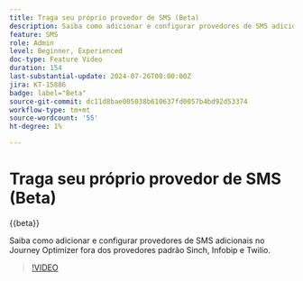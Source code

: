 ```yaml
---
title: Traga seu próprio provedor de SMS (Beta)
description: Saiba como adicionar e configurar provedores de SMS adicionais no Journey Optimizer fora dos provedores padrão Sinch, Infobip e Twilio.
feature: SMS
role: Admin
level: Beginner, Experienced
doc-type: Feature Video
duration: 154
last-substantial-update: 2024-07-26T00:00:00Z
jira: KT-15886
badge: label="Beta"
source-git-commit: dc11d8bae005038b610637fd0057b4bd92d53374
workflow-type: tm+mt
source-wordcount: '55'
ht-degree: 1%

---
```



# Traga seu próprio provedor de SMS (Beta)

{{beta}}

Saiba como adicionar e configurar provedores de SMS adicionais no Journey Optimizer fora dos provedores padrão Sinch, Infobip e Twilio.

>[!VIDEO](https://video.tv.adobe.com/v/3432088/?learn=on)
